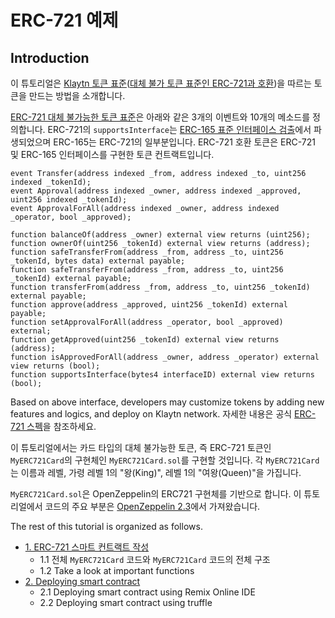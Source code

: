 # ERC-721 예제 <a id="erc-721-example"></a>

## Introduction <a id="introduction"></a>

이 튜토리얼은 [Klaytn 토큰 표준](../../token-standard.md)([대체 불가 토큰 표준인 ERC-721과 호환](../../token-standard.md#non-fungible-token-standard-kip-17))을 따르는 토큰을 만드는 방법을 소개합니다.

[ERC-721 대체 불가능한 토큰 표준](https://eips.ethereum.org/EIPS/eip-721)은 아래와 같은 3개의 이벤트와 10개의 메소드를 정의합니다. ERC-721의 `supportsInterface`는 [ERC-165 표준 인터페이스 검출](https://eips.ethereum.org/EIPS/eip-165)에서 파생되었으며 ERC-165는 ERC-721의 일부분입니다. ERC-721 호환 토큰은 ERC-721 및 ERC-165 인터페이스를 구현한 토큰 컨트랙트입니다.

```solidity
event Transfer(address indexed _from, address indexed _to, uint256 indexed _tokenId);
event Approval(address indexed _owner, address indexed _approved, uint256 indexed _tokenId);
event ApprovalForAll(address indexed _owner, address indexed _operator, bool _approved);

function balanceOf(address _owner) external view returns (uint256);
function ownerOf(uint256 _tokenId) external view returns (address);
function safeTransferFrom(address _from, address _to, uint256 _tokenId, bytes data) external payable;
function safeTransferFrom(address _from, address _to, uint256 _tokenId) external payable;
function transferFrom(address _from, address _to, uint256 _tokenId) external payable;
function approve(address _approved, uint256 _tokenId) external payable;
function setApprovalForAll(address _operator, bool _approved) external;
function getApproved(uint256 _tokenId) external view returns (address);
function isApprovedForAll(address _owner, address _operator) external view returns (bool);
function supportsInterface(bytes4 interfaceID) external view returns (bool);
```

Based on above interface, developers may customize tokens by adding new features and logics, and deploy on Klaytn network. 자세한 내용은 공식 [ERC-721 스펙](https://eips.ethereum.org/EIPS/eip-721)을 참조하세요.

이 튜토리얼에서는 카드 타입의 대체 불가능한 토큰, 즉 ERC-721 토큰인 `MyERC721Card`의 구현체인 `MyERC721Card.sol`를 구현할 것입니다. 각 `MyERC721Card`는 이름과 레벨, 가령 레벨 1의 "왕(King)", 레벨 1의 "여왕(Queen)"을 가집니다.

`MyERC721Card.sol`은 OpenZeppelin의 ERC721 구현체를 기반으로 합니다. 이 튜토리얼에서 코드의 주요 부분은 [OpenZeppelin 2.3](https://github.com/OpenZeppelin/openzeppelin-solidity/releases/tag/v2.3.0)에서 가져왔습니다.

The rest of this tutorial is organized as follows.

* [1. ERC-721 스마트 컨트랙트 작성](./1-erc721.md)
  - 1.1 전체 `MyERC721Card` 코드와 `MyERC721Card` 코드의 전체 구조
  - 1.2 Take a look at important functions
* [2. Deploying smart contract](./2-erc721.md)
  - 2.1 Deploying smart contract using Remix Online IDE
  - 2.2 Deploying smart contract using truffle
